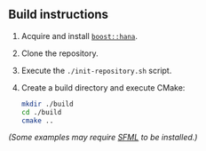 ## Build instructions

1. Acquire and install [`boost::hana`](http://www.boost.org/doc/libs/release/libs/hana/doc/html/index.html).
2. Clone the repository.
3. Execute the `./init-repository.sh` script.
4. Create a build directory and execute CMake:

    ```bash
    mkdir ./build
    cd ./build
    cmake ..
    ```

*(Some examples may require [SFML](https://sfml-dev.org) to be installed.)*

